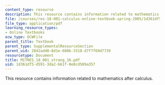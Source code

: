 ```yaml
---
content_type: resource
description: This resource contains information related to mathematics after calculus.
file: /courses/res-18-001-calculus-online-textbook-spring-2005/1d361df5d5913da2b61f0e0cd509a357_MITRES_18_001_strang_16.pdf
file_type: application/pdf
learning_resource_types:
- Online Textbooks
ocw_type: OCWFile
parent_title: Textbook
parent_type: SupplementalResourceSection
parent_uid: 2842add0-8d1e-680b-3318-d7f7f69d7739
resourcetype: Document
title: MITRES_18_001_strang_16.pdf
uid: 1d361df5-d591-3da2-b61f-0e0cd509a357
---
```

This resource contains information related to mathematics after calculus.

